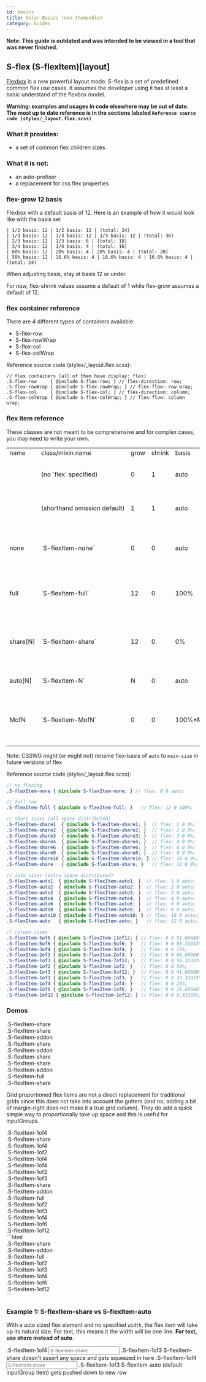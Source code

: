 ```yaml
---
id: basics
title: Solar Basics (non themeable)
category: Guides
---
```


**Note: This guide is outdated and was intended to be viewed in a tool that was never finished.**

## S-flex (S-flexItem)[layout]
[Flexbox](https://developer.mozilla.org/en-US/docs/Web/Guide/CSS/Flexible_boxes) is a new powerful layout mode. S-flex is a set of predefined common flex use cases. It assumes the developer using it has at least a basic understand of the flexbox model.

**Warning: examples and usages in code elsewhere may be out of date. The most up to date reference is in the sections labeled `Reference source code (styles/_layout.flex.scss)`**

### What it provides:
- a set of common flex children sizes

### What it is not:
- an auto-prefixer
- a replacement for css flex properties

### flex-grow 12 basis
Flexbox with a default basis of 12. Here is an example of how it would look like with the basis set
```
| 1/2 basis: 12 | 1/2 basis: 12 | (total: 24)
| 1/3 basis: 12 | 1/3 basis: 12 | 1/3 basis: 12 | (total: 36)
| 2/3 basis: 12 | 1/3 basis: 6 | (total: 18)
| 3/4 basis: 12 | 1/4 basis: 4 | (total: 16)
| 60% basis: 12 | 20% basis: 4 | 20% basis: 4 | (total: 20)
| 50% basis: 12 | 16.6% basis: 4 | 16.6% basis: 4 | 16.6% basis: 4 | (total: 24)
```

When adjusting basis, stay at basis 12 or under.

For now, flex-shrink values assume a default of 1 while flex-grow assumes a default of 12.

### flex container reference
There are 4 different types of containers available:
- S-flex-row
- S-flex-rowWrap
- S-flex-col
- S-flex-colWrap

Reference source code (styles/_layout.flex.scss):
```
// flex containers (all of them have display: flex)
.S-flex-row     { @include S-flex-row; } // flex-direction: row;
.S-flex-rowWrap { @include S-flex-rowWrap; } // flex-flow: row wrap;
.S-flex-col     { @include S-flex-col; } // flex-direction: column;
.S-flex-colWrap { @include S-flex-colWrap; } // flex-flow: column wrap;
```

### flex item reference
These classes are not meant to be comprehensive and for complex cases, you may need to write your own.
<!-- csv to markdown table style="white-space: nowrap"
name,class/mixin name,grow,shrink,basis,description
 ,(no `flex` specified),0,1,auto,<small>when no flex explicitly specified it uses `width` info</small>
 ,(shorthand omission default),1,1,auto,t<small>hese are the values filled when items omitted in shorthand</small>
none,`S-flexItem-none`,0,0,auto,<small>no flexing: takes up space it needs or defined. Same as `flex: none`</small>
full,`S-flexItem-full`,12,0,100%,<small>always takes up the main-size (slightly different from theoretical 12of12)</small>
share[N],`S-flexItem-share`,12,0,0%,<small>all space completely distributed (could get crumpled to ~0px); basis of N: 1 2 3 4 6 8 10</small>
auto[N],`S-flexItem-N`,N,0,auto,<small>extra space distributed; basis of N: 1 2 3 4 6 8 10</small>
MofN,`S-flexItem-MofN`,0,0,100%*M/N,<small>non-resizing column sizes. available for M in range 1-11 with N at 12. always reduced</small>
-->

<table>
<tr><td>name</td><td>class/mixin name</td><td>grow</td><td>shrink</td><td>basis</td><td>description</td></tr>
<tr><td> </td><td style="white-space: nowrap">(no `flex` specified)</td><td>0</td><td>1</td><td>auto</td><td><small>when no flex explicitly specified it uses `width` info</small></td></tr>
<tr><td> </td><td style="white-space: nowrap">(shorthand omission default)</td><td>1</td><td>1</td><td>auto</td><td>t<small>hese are the values filled when items omitted in shorthand</small></td></tr>
<tr><td>none</td><td style="white-space: nowrap">`S-flexItem-none`</td><td>0</td><td>0</td><td>auto</td><td><small>no flexing: takes up space it needs or defined. Same as `flex: none`</small></td></tr>
<tr><td>full</td><td style="white-space: nowrap">`S-flexItem-full`</td><td>12</td><td>0</td><td>100%</td><td><small>always takes up the main-size (slightly different from theoretical 12of12)</small></td></tr>
<tr><td>share[N]</td style="white-space: nowrap"><td>`S-flexItem-share`</td><td>12</td><td>0</td><td>0%</td><td><small>all space completely distributed (could get crumpled to ~0px); basis of N: 1 2 3 4 6 8 10</small></td></tr>
<tr><td>auto[N]</td style="white-space: nowrap"><td>`S-flexItem-N`</td><td>N</td><td>0</td><td>auto</td><td><small>extra space distributed; basis of N: 1 2 3 4 6 8 10</small></td></tr>
<tr><td>MofN</td><td style="white-space: nowrap">`S-flexItem-MofN`</td><td>0</td><td>0</td><td>100%*M/N</td><td><small>non-resizing column sizes. available for M in range 1-11 with N at 12. always reduced</small></td></tr>
</table>

Note: CSSWG might (or might not) rename flex-basis of `auto` to `main-size` in future versions of flex

Reference source code (styles/_layout.flex.scss):
```scss
// no flexing
.S-flexItem-none { @include S-flexItem-none; } // flex: 0 0 auto;

// full row
.S-flexItem-full { @include S-flexItem-full; }   // flex: 12 0 100%;

// share sizes (all space distributed)
.S-flexItem-share1  { @include S-flexItem-share1; }  // flex: 1 0 0%;
.S-flexItem-share2  { @include S-flexItem-share2; }  // flex: 2 0 0%;
.S-flexItem-share3  { @include S-flexItem-share3; }  // flex: 3 0 0%;
.S-flexItem-share4  { @include S-flexItem-share4; }  // flex: 4 0 0%;
.S-flexItem-share6  { @include S-flexItem-share6; }  // flex: 6 0 0%;
.S-flexItem-share8  { @include S-flexItem-share8; }  // flex: 8 0 0%;
.S-flexItem-share10 { @include S-flexItem-share10; } // flex: 10 0 0%;
.S-flexItem-share   { @include S-flexItem-share; }   // flex: 12 0 0%;

// auto sizes (extra space distributed)
.S-flexItem-auto1  { @include S-flexItem-auto1; }  // flex: 1 0 auto;
.S-flexItem-auto2  { @include S-flexItem-auto2; }  // flex: 2 0 auto;
.S-flexItem-auto3  { @include S-flexItem-auto3; }  // flex: 3 0 auto;
.S-flexItem-auto4  { @include S-flexItem-auto4; }  // flex: 4 0 auto;
.S-flexItem-auto6  { @include S-flexItem-auto6; }  // flex: 6 0 auto;
.S-flexItem-auto8  { @include S-flexItem-auto8; }  // flex: 8 0 auto;
.S-flexItem-auto10 { @include S-flexItem-auto10; } // flex: 10 0 auto;
.S-flexItem-auto   { @include S-flexItem-auto; }   // flex: 12 0 auto;

// column sizes
.S-flexItem-5of6 { @include S-flexItem-11of12; } // flex: 0 0 91.66666%; // 11of12
.S-flexItem-5of6 { @include S-flexItem-5of6; }   // flex: 0 0 83.33333%; // 10of12
.S-flexItem-3of4 { @include S-flexItem-3of4; }   // flex: 0 0 75%;       // 9of12
.S-flexItem-2of3 { @include S-flexItem-2of3; }   // flex: 0 0 66.66666%; // 8of12
.S-flexItem-1of3 { @include S-flexItem-7of12; }  // flex: 0 0 58.33333%; // 5of12
.S-flexItem-1of2 { @include S-flexItem-1of2; }   // flex: 0 0 50%;       // 6of12
.S-flexItem-1of3 { @include S-flexItem-5of12; }  // flex: 0 0 41.66666%; // 5of12
.S-flexItem-1of3 { @include S-flexItem-1of3; }   // flex: 0 0 33.33333%; // 4of12
.S-flexItem-1of4 { @include S-flexItem-1of4; }   // flex: 0 0 25%;       // 3of12
.S-flexItem-1of6 { @include S-flexItem-1of6; }   // flex: 0 0 16.66666%; // 2of12
.S-flexItem-1of12 { @include S-flexItem-1of12; } // flex: 0 0 8.33333%;  // 1of12
```

### Demos
<div class="S-flex-rowWrap solarDocs-flexDemo-container">
  <div class="S-flexItem-share">.S-flexItem-share</div>
  <div class="S-flexItem-share">.S-flexItem-share</div>
</div>
<div class="S-flex-rowWrap solarDocs-flexDemo-container">
  <div class="S-flexItem-addon">.S-flexItem-addon</div>
  <div class="S-flexItem-share">.S-flexItem-share</div>
</div>
<div class="S-flex-rowWrap solarDocs-flexDemo-container">
  <div class="S-flexItem-addon">.S-flexItem-addon</div>
  <div class="S-flexItem-share">.S-flexItem-share</div>
  <div class="S-flexItem-share">.S-flexItem-share</div>
</div>
<div class="S-flex-rowWrap solarDocs-flexDemo-container">
  <div class="S-flexItem-addon">.S-flexItem-addon</div>
  <div class="S-flexItem-full">.S-flexItem-full</div>
  <div class="S-flexItem-share">.S-flexItem-share</div>
</div>

Grid proportioned flex items are not a direct replacement for traditional grids since this does not take into account the gutters (and no, adding a bit of margin-right does not make it a true grid column). They do add a quick simple way to proportionally take up space and this is useful for inputGroups.

<div class="S-flex-rowWrap solarDocs-flexDemo-container">
  <div class="S-flexItem-1of4">.S-flexItem-1of4</div>
  <div class="S-flexItem-share">.S-flexItem-share</div>
</div>
<div class="S-flex-rowWrap solarDocs-flexDemo-container">
  <div class="S-flexItem-1of4">.S-flexItem-1of4</div>
  <div class="S-flexItem-1of2">.S-flexItem-1of2</div>
  <div class="S-flexItem-1of4">.S-flexItem-1of4</div>
</div>
<div class="S-flex-rowWrap solarDocs-flexDemo-container">
  <div class="S-flexItem-1of4">.S-flexItem-1of4</div>
  <div class="S-flexItem-1of2">.S-flexItem-1of2</div>
  <div class="S-flexItem-1of3">.S-flexItem-1of3</div>
</div>

<div class="S-flex-rowWrap solarDocs-flexDemo-container">
  <div class="S-flexItem-share">.S-flexItem-share</div>
  <div class="S-flexItem-addon">.S-flexItem-addon</div>
  <div class="S-flexItem-full">.S-flexItem-full</div>
  <div class="S-flexItem-1of2">.S-flexItem-1of2</div>
  <div class="S-flexItem-1of3">.S-flexItem-1of3</div>
  <div class="S-flexItem-1of4">.S-flexItem-1of4</div>
  <div class="S-flexItem-1of6">.S-flexItem-1of6</div>
  <div class="S-flexItem-1of12">.S-flexItem-1of12</div>
</div>
```html
<div class="S-flex-rowWrap solarDocs-flexDemo-container">
  <div class="S-flexItem-share">.S-flexItem-share</div>
  <div class="S-flexItem-addon">.S-flexItem-addon</div>
  <div class="S-flexItem-full">.S-flexItem-full</div>
  <div class="S-flexItem-1of2">.S-flexItem-1of2</div>
  <div class="S-flexItem-1of3">.S-flexItem-1of3</div>
  <div class="S-flexItem-1of4">.S-flexItem-1of4</div>
  <div class="S-flexItem-1of6">.S-flexItem-1of6</div>
  <div class="S-flexItem-1of12">.S-flexItem-1of12</div>
</div>
```


### Example 1: S-flexItem-share vs S-flexItem-auto
With a auto sized flex element and no specified `width`, the flex item will take up its natural size. For text, this means it the width will be one line. **For text, use share instead of auto**.

<label class="s-inputGroup solarDocs-inputGroup--bordered">
  <span class="s-inputGroup__item s-inputGroup__item--tag S-flexItem-1of4">.S-flexItem-1of4</span>
  <input class="s-inputGroup__item S-flexItem-share" placeholder="S-flexItem-share" type="text">
  <span class="s-inputGroup__item s-inputGroup__item--tag S-flexItem-1of3">.S-flexItem-1of3</span>
  <span class="s-inputGroup__item s-inputGroup__item--tag S-flexItem-share">S-flexItem-share doesn't assert any space and gets squeezed in here</span>
</label>
<label class="s-inputGroup solarDocs-inputGroup--bordered">
  <span class="s-inputGroup__item s-inputGroup__item--tag S-flexItem-1of4">.S-flexItem-1of4</span>
  <input class="s-inputGroup__item S-flexItem-share" placeholder="S-flexItem-share" type="text">
  <span class="s-inputGroup__item s-inputGroup__item--tag S-flexItem-1of3">.S-flexItem-1of3</span>
  <span class="s-inputGroup__item s-inputGroup__item--tag S-flexItem-auto">S-flexItem-auto (default inputGroup item) gets pushed down to new row</span>
</label>
